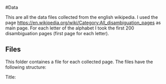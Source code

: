#Data

This are all the data files collected from the english wikipedia. I used the page https://en.wikipedia.org/wiki/Category:All_disambiguation_pages as main page. For each letter of the alphabet I took the first 200 disambiguation pages (first page for each letter).

## Files
This folder containes a file for each collected page.
The files have the following structure:

Title: <Title of Wikipage>
Aspects: {<Title of disambiguation page>}

followed by the contend of the page.

## Topic Dictionaries
files can be loaded using pickle.load and contain a dictionary with the titles of the disambiguation pages as keys and a list of all pages they lead to as values. I think this is usefull for later verification purposes.
